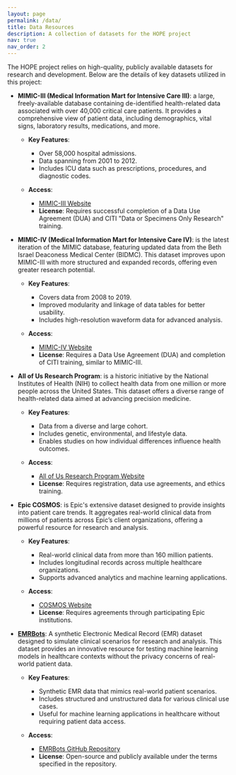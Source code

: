 ```yaml
---
layout: page
permalink: /data/
title: Data Resources
description: A collection of datasets for the HOPE project
nav: true
nav_order: 2
---
```


The HOPE project relies on high-quality, publicly available datasets for research and development. Below are the details of key datasets utilized in this project:

- **MIMIC-III (Medical Information Mart for Intensive Care III)**: a large, freely-available database containing de-identified health-related data associated with over 40,000 critical care patients. It provides a comprehensive view of patient data, including demographics, vital signs, laboratory results, medications, and more.

  - **Key Features**:
    - Over 58,000 hospital admissions.
    - Data spanning from 2001 to 2012.
    - Includes ICU data such as prescriptions, procedures, and diagnostic codes.

  - **Access**:
    - [MIMIC-III Website](https://physionet.org/content/mimiciii/1.4/)
    - **License**: Requires successful completion of a Data Use Agreement (DUA) and CITI "Data or Specimens Only Research" training.

- **MIMIC-IV (Medical Information Mart for Intensive Care IV)**: is the latest iteration of the MIMIC database, featuring updated data from the Beth Israel Deaconess Medical Center (BIDMC). This dataset improves upon MIMIC-III with more structured and expanded records, offering even greater research potential.

  - **Key Features**:
    - Covers data from 2008 to 2019.
    - Improved modularity and linkage of data tables for better usability.
    - Includes high-resolution waveform data for advanced analysis.

  - **Access**:
    - [MIMIC-IV Website](https://physionet.org/content/mimiciv/2.2/)
    - **License**: Requires a Data Use Agreement (DUA) and completion of CITI training, similar to MIMIC-III.

- **All of Us Research Program**: is a historic initiative by the National Institutes of Health (NIH) to collect health data from one million or more people across the United States. This dataset offers a diverse range of health-related data aimed at advancing precision medicine.

  - **Key Features**:
    - Data from a diverse and large cohort.
    - Includes genetic, environmental, and lifestyle data.
    - Enables studies on how individual differences influence health outcomes.

  - **Access**:
    - [All of Us Research Program Website](https://www.joinallofus.org/)
    - **License**: Requires registration, data use agreements, and ethics training.

- **Epic COSMOS**: is Epic's extensive dataset designed to provide insights into patient care trends. It aggregates real-world clinical data from millions of patients across Epic’s client organizations, offering a powerful resource for research and analysis.

  - **Key Features**:
    - Real-world clinical data from more than 160 million patients.
    - Includes longitudinal records across multiple healthcare organizations.
    - Supports advanced analytics and machine learning applications.

  - **Access**:
    - [COSMOS Website](https://cosmos.epic.com)
    - **License**: Requires agreements through participating Epic institutions.

- [**EMRBots**](https://en.wikipedia.org/wiki/EMRBots): A synthetic Electronic Medical Record (EMR) dataset designed to simulate clinical scenarios for research and analysis. This dataset provides an innovative resource for testing machine learning models in healthcare contexts without the privacy concerns of real-world patient data.

  - **Key Features**:
    - Synthetic EMR data that mimics real-world patient scenarios.
    - Includes structured and unstructured data for various clinical use cases.
    - Useful for machine learning applications in healthcare without requiring patient data access.

  - **Access**:
    - [EMRBots GitHub Repository](https://github.com/kartoun/emrbots)
    - **License**: Open-source and publicly available under the terms specified in the repository.
